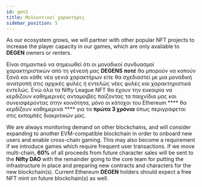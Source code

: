 ```yaml
---
id: gen2
title: Μελλοντικοί χαρακτήρες
sidebar_position: 5
---
```


As our ecosystem grows, we will partner with other popular NFT projects to increase the player capacity in our games, which are only available to **DEGEN** owners or renters.

Είναι σημαντικό να σημειωθεί ότι οι μοναδικοί συνδυασμοί χαρακτηριστικών από τη γένεσή μας **DEGENS** **_ποτέ_** θα μπορούν να κοπούν ξανά και κάθε νέα γενιά χαρακτήρων είτε θα σχεδιαστεί με μια μοναδική ανατροπή στις αρχικές φυλές ή εντελώς νέες φυλές και χαρακτηριστικά εντελώς. Ενώ όλα τα Nifty League NFT θα έχουν την ευκαιρία να κερδίζουν καθημερινές ανταμοιβές παίζοντας τα παιχνίδια μας και συνεισφέροντας στην κοινότητα, μόνο οι κάτοχοι του Ethereum **** θα κερδίζουν καθημερινά **** για τα **πρώτα 3 χρόνια** όπως περιγράφεται στις εκπομπές διακριτικών μας.

We are always monitoring demand on other blockchains, and will consider expanding to another EVM-compatible blockchain in order to onboard new users and enable cross-chain gaming. This may also become a requirement if we introduce games which require frequent user transactions. If we move multi-chain, **60%** of all proceeds from future character sales will be sent to the **Nifty DAO** with the remainder going to the core team for putting the infrastructure in place and preparing new contracts and characters for the new blockchain(s). Current Ethereum **DEGEN** holders should expect a free NFT mint on future blockchain(s) as well.
